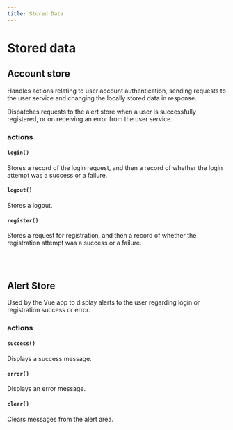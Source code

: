 ```yaml
---
title: Stored Data
---
```


# Stored data

## Account store

Handles actions relating to user account authentication, sending requests to the user service and changing the locally stored data in response.

Dispatches requests to the alert store when a user is successfully registered, or on receiving an error from the user service.

### actions

#### `login()`

Stores a record of the login request, and then a record of whether the login attempt was a success or a failure.

#### `logout()`

Stores a logout.

#### `register()`

Stores a request for registration, and then a record of whether the registration attempt was a success or a failure.

<br>
<br>

## Alert Store

Used by the Vue app to display alerts to the user regarding login or registration success or error.

### actions

#### `success()`

Displays a success message.

#### `error()`

Displays an error message.

#### `clear()`

Clears messages from the alert area.